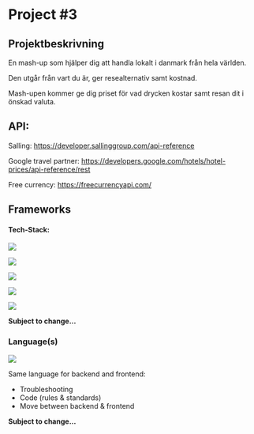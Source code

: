 # Project #3

## Projektbeskrivning

En mash-up som hjälper dig att handla lokalt i danmark från hela världen. 

Den utgår från vart du är, ger resealternativ samt kostnad.

Mash-upen kommer ge dig priset för vad drycken kostar samt resan dit i önskad valuta.

## API:

Salling:
https://developer.sallinggroup.com/api-reference

Google travel partner:
https://developers.google.com/hotels/hotel-prices/api-reference/rest

Free currency:
https://freecurrencyapi.com/


## Frameworks

#### Tech-Stack:

![](https://img.shields.io/badge/MERN-100000?style=for-the-badge&logo=monster&logoColor=2BFF00&labelColor=22272e&color=22272e)

![](https://img.shields.io/badge/Mongodb-100000?style=for-the-badge&logo=mongodb&logoColor=2BFF00&labelColor=22272e&color=22272e)

![](https://img.shields.io/badge/expressJS-100000?style=for-the-badge&logo=express&logoColor=2BFF00&labelColor=22272e&color=22272e)

![](https://img.shields.io/badge/react-100000?style=for-the-badge&logo=react&logoColor=0C9AFF&labelColor=22272e&color=22272e)

![](https://img.shields.io/badge/nodejs-100000?style=for-the-badge&logo=node.js&logoColor=2BFF00&labelColor=22272e&color=22272e)

**Subject to change...**

### Language(s)

![](https://img.shields.io/badge/Javascript-100000?style=for-the-badge&logo=javascript&logoColor=FFE600&labelColor=22272e&color=22272e)

Same language for backend and frontend:
- Troubleshooting
- Code (rules & standards)
- Move between backend & frontend

**Subject to change...**
